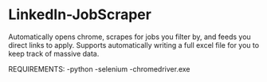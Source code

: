 # LinkedIn-JobScraper
Automatically opens chrome, scrapes for jobs you filter by, and feeds you direct links to apply.  Supports automatically writing a full excel file for you to keep track of massive data.

REQUIREMENTS:
-python
-selenium
-chromedriver.exe
